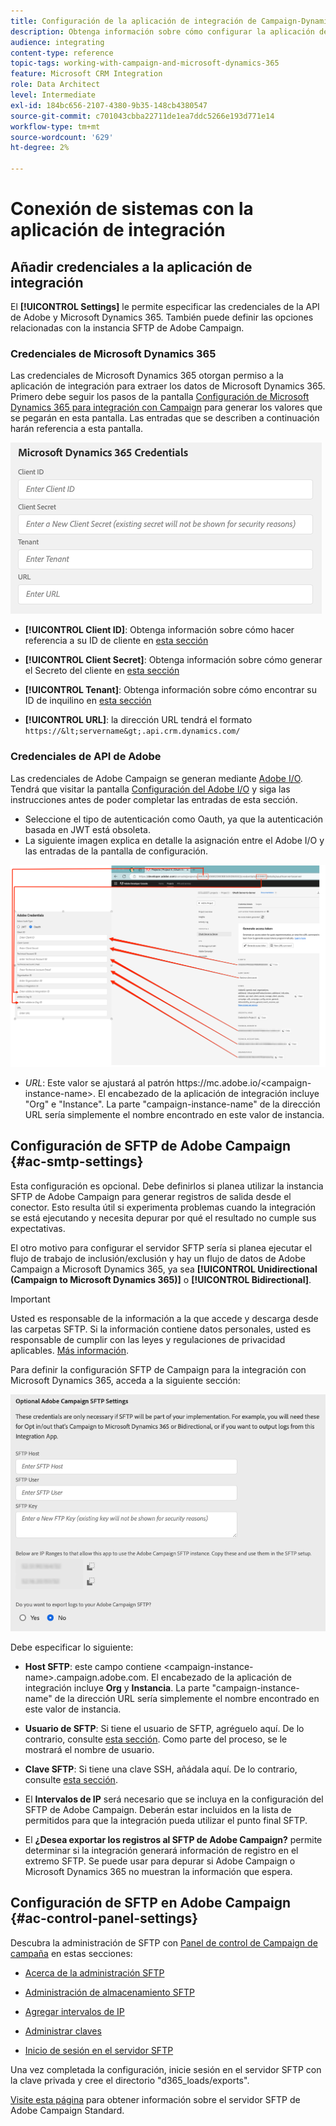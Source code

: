 ```yaml
---
title: Configuración de la aplicación de integración de Campaign-Dynamics
description: Obtenga información sobre cómo configurar la aplicación de integración de Campaign y Dynamics
audience: integrating
content-type: reference
topic-tags: working-with-campaign-and-microsoft-dynamics-365
feature: Microsoft CRM Integration
role: Data Architect
level: Intermediate
exl-id: 184bc656-2107-4380-9b35-148cb4380547
source-git-commit: c701043cbba22711de1ea7ddc5266e193d771e14
workflow-type: tm+mt
source-wordcount: '629'
ht-degree: 2%

---
```


# Conexión de sistemas con la aplicación de integración

## Añadir credenciales a la aplicación de integración

El **[!UICONTROL Settings]** le permite especificar las credenciales de la API de Adobe y Microsoft Dynamics 365. También puede definir las opciones relacionadas con la instancia SFTP de Adobe Campaign.

### Credenciales de Microsoft Dynamics 365

Las credenciales de Microsoft Dynamics 365 otorgan permiso a la aplicación de integración para extraer los datos de Microsoft Dynamics 365.  Primero debe seguir los pasos de la pantalla [Configuración de Microsoft Dynamics 365 para integración con Campaign](../../integrating/using/d365-acs-configure-d365.md) para generar los valores que se pegarán en esta pantalla. Las entradas que se describen a continuación harán referencia a esta pantalla.

![](assets/do-not-localize/d365-to-acs-ui-page-workflows-settings-d365.png)

* **[!UICONTROL Client ID]**: Obtenga información sobre cómo hacer referencia a su ID de cliente en [esta sección](../../integrating/using/d365-acs-configure-d365.md#register-a-new-app)

* **[!UICONTROL Client Secret]**: Obtenga información sobre cómo generar el Secreto del cliente en [esta sección](../../integrating/using/d365-acs-configure-d365.md#generate-a-client-secret)

* **[!UICONTROL Tenant]**: Obtenga información sobre cómo encontrar su ID de inquilino en [esta sección](../../integrating/using/d365-acs-configure-d365.md#get-the-tenant-id)

* **[!UICONTROL URL]**: la dirección URL tendrá el formato `https://&lt;servername&gt;.api.crm.dynamics.com/`

### Credenciales de API de Adobe

Las credenciales de Adobe Campaign se generan mediante [Adobe I/O](https://www.adobe.io/). Tendrá que visitar la pantalla [Configuración del Adobe I/O](../../integrating/using/d365-acs-configure-adobe-io.md) y siga las instrucciones antes de poder completar las entradas de esta sección.

* Seleccione el tipo de autenticación como Oauth, ya que la autenticación basada en JWT está obsoleta.
* La siguiente imagen explica en detalle la asignación entre el Adobe I/O y las entradas de la pantalla de configuración.

![](assets/do-not-localize/d365-to-acs-ui-page-workflows-settings-adobeio.png)

* *URL*: Este valor se ajustará al patrón https\://mc.adobe.io/&lt;campaign-instance-name>. El encabezado de la aplicación de integración incluye &quot;Org&quot; e &quot;Instance&quot;. La parte &quot;campaign-instance-name&quot; de la dirección URL sería simplemente el nombre encontrado en este valor de instancia.

## Configuración de SFTP de Adobe Campaign {#ac-smtp-settings}

Esta configuración es opcional. Debe definirlos si planea utilizar la instancia SFTP de Adobe Campaign para generar registros de salida desde el conector. Esto resulta útil si experimenta problemas cuando la integración se está ejecutando y necesita depurar por qué el resultado no cumple sus expectativas.

El otro motivo para configurar el servidor SFTP sería si planea ejecutar el flujo de trabajo de inclusión/exclusión y hay un flujo de datos de Adobe Campaign a Microsoft Dynamics 365, ya sea **[!UICONTROL Unidirectional (Campaign to Microsoft Dynamics 365)]** o **[!UICONTROL Bidirectional]**.

>[!IMPORTANT]
>
>Usted es responsable de la información a la que accede y descarga desde las carpetas SFTP. Si la información contiene datos personales, usted es responsable de cumplir con las leyes y regulaciones de privacidad aplicables. [Más información](../../integrating/using/d365-acs-notices-and-recommendations.md#acs-msdyn-manage-privacy).
>

Para definir la configuración SFTP de Campaign para la integración con Microsoft Dynamics 365, acceda a la siguiente sección:

![](assets/do-not-localize/d365-to-acs-ui-page-workflows-settings-sftp.png)

Debe especificar lo siguiente:

* **Host SFTP**: este campo contiene &lt;campaign-instance-name>.campaign.adobe.com. El encabezado de la aplicación de integración incluye **Org** y **Instancia**. La parte &quot;campaign-instance-name&quot; de la dirección URL sería simplemente el nombre encontrado en este valor de instancia.

* **Usuario de SFTP**: Si tiene el usuario de SFTP, agréguelo aquí. De lo contrario, consulte [esta sección](#ac-control-panel-settings). Como parte del proceso, se le mostrará el nombre de usuario.

* **Clave SFTP**: Si tiene una clave SSH, añádala aquí. De lo contrario, consulte [esta sección](#ac-control-panel-settings).

* El **Intervalos de IP** será necesario que se incluya en la configuración del SFTP de Adobe Campaign. Deberán estar incluidos en la lista de permitidos para que la integración pueda utilizar el punto final SFTP.

* El **¿Desea exportar los registros al SFTP de Adobe Campaign?** permite determinar si la integración generará información de registro en el extremo SFTP. Se puede usar para depurar si Adobe Campaign o Microsoft Dynamics 365 no muestran la información que espera.

## Configuración de SFTP en Adobe Campaign {#ac-control-panel-settings}

Descubra la administración de SFTP con [Panel de control de Campaign de campaña](https://experienceleague.adobe.com/docs/control-panel/using/control-panel-home.html?lang=es) en estas secciones:

* [Acerca de la administración SFTP](https://experienceleague.adobe.com/docs/control-panel/using/sftp-management/about-sftp-management.html?lang=es#sftp-management)

* [Administración de almacenamiento SFTP](https://experienceleague.adobe.com/docs/control-panel/using/sftp-management/key-management.html#installing-ssh-key)

* [Agregar intervalos de IP](https://experienceleague.adobe.com/docs/control-panel/using/sftp-management/ip-range-allow-listing.html#sftp-management)

* [Administrar claves](https://experienceleague.adobe.com/docs/control-panel/using/sftp-management/key-management.html#sftp-management)

* [Inicio de sesión en el servidor SFTP](https://experienceleague.adobe.com/docs/control-panel/using/sftp-management/logging-into-sftp-server.html#sftp-management)

Una vez completada la configuración, inicie sesión en el servidor SFTP con la clave privada y cree el directorio &quot;d365_loads/exports&quot;.

[Visite esta página](https://experienceleague.adobe.com/docs/campaign-standard-learn/control-panel/sftp-management/monitoring-server-capacity.html?lang=es#sftp-management) para obtener información sobre el servidor SFTP de Adobe Campaign Standard.

